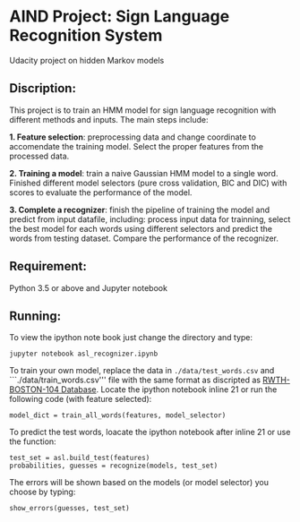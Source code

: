 # AIND Project: Sign Language Recognition System
Udacity project on hidden Markov models
 

## Discription:
This project is to train an HMM model for sign language recognition with different methods and inputs. The main steps include:

__1. Feature selection__: preprocessing data and change coordinate to accomendate the training model. Select the proper features from the processed data.

__2. Training a model__: train a naive Gaussian HMM model to a single word. Finished different model selectors (pure cross validation, BIC and DIC) with scores to evaluate the performance of the model.

__3. Complete a recognizer__: finish the pipeline of training the model and predict from input datafile, including: process input data for trainning, select the best model for each words using different selectors and predict the words from testing dataset. Compare the performance of the recognizer.

## Requirement:
Python 3.5 or above and Jupyter notebook

## Running:
To view the ipython note book just change the directory and type:
```
jupyter notebook asl_recognizer.ipynb
```
To train your own model, replace the data in ```./data/test_words.csv```  and ```./data/train_words.csv''' file with the same format as discripted as [RWTH-BOSTON-104 Database](http://www-i6.informatik.rwth-aachen.de/~dreuw/database-rwth-boston-104.php). Locate the ipython notebook inline 21 or run the following code (with feature selected):
```
model_dict = train_all_words(features, model_selector)
```
To predict the test words, loacate the ipython notebook after inline 21 or use the function:
```
test_set = asl.build_test(features)
probabilities, guesses = recognize(models, test_set)
```

The errors will be shown based on the models (or model selector) you choose by typing:
```
show_errors(guesses, test_set)
```
